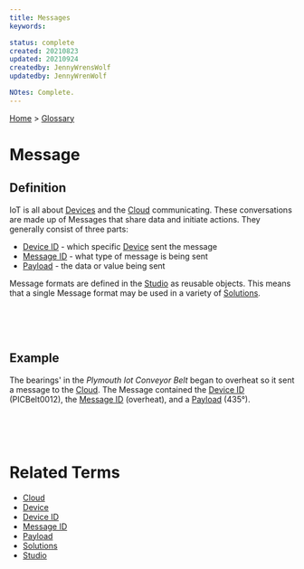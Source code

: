```yaml
---
title: Messages
keywords: 

status: complete
created: 20210823
updated: 20210924
createdby: JennyWrensWolf
updatedby: JennyWrenWolf

NOtes: Complete.
---
```

[Home](../Index.md) > [Glossary](./Index.md)

# Message
## Definition
IoT is all about [Devices](./Device.md) and the [Cloud](./Cloud.md) communicating.  These conversations are made up of Messages that share data and initiate actions. They generally consist of three parts:

- [Device ID](./DeviceID.md) - which specific [Device](./Device.md) sent the message
- [Message ID](./MessageID.md) - what type of message is being sent
- [Payload](./Payload.md) - the data or value being sent

Message formats are defined in the [Studio](./Studio.md) as reusable objects.  This means that a single Message format may be used in a variety of [Solutions](./Solution.md).  

<br>
<br>
<br>

## Example
The bearings' in the *Plymouth Iot Conveyor Belt* began to overheat so it sent a message to the [Cloud](./Cloud.md).  The Message contained the [Device ID](./DeviceID.md) (PICBelt0012), the [Message ID](./MessageID.md) (overheat), and a [Payload](./Payload.md) (435°).

<br>
<br>
<br>

# Related Terms
- [Cloud](./Cloud.md)
- [Device](./Device.md)
- [Device ID](./DeviceID.md)
- [Message ID](./MessageID.md)
- [Payload](./Payload.md)
- [Solutions](./Solution.md)
- [Studio](./Studio.md)